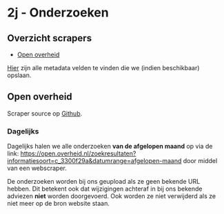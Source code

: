 # 2j - Onderzoeken

## Overzicht scrapers
- [Open overheid](https://open.overheid.nl/)

[Hier](../SPEC%20MetadataSchema/README.md) zijn alle metadata velden te vinden die we (indien beschikbaar) opslaan.

## Open overheid

Scraper source op [Github](https://github.com/wooverheid/WooScrapers/blob/main/Spiders/SpiderOpenOverheid.py).

### Dagelijks
Dagelijks halen we alle onderzoeken **van de afgelopen maand** op via de link: https://open.overheid.nl/zoekresultaten?informatiesoort=c_3300f29a&datumrange=afgelopen-maand door middel van een webscraper.

De onderzoeken worden bij ons geupload als ze geen bekende URL hebben. Dit betekent ook dat wijzigingen achteraf in bij ons bekende adviezen **niet** worden doorgevoerd. Ook worden ze niet verwijderd als ze niet meer op de bron website staan.

